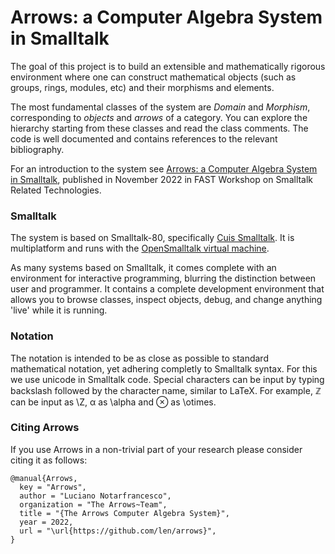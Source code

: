 # Arrows: a Computer Algebra System in Smalltalk
The goal of this project is to build an extensible and mathematically rigorous environment where one can construct mathematical objects (such as groups, rings, modules, etc) and their morphisms and elements.

The most fundamental classes of the system are *Domain* and *Morphism*, corresponding to *objects* and *arrows* of a category. You can explore the hierarchy starting from these classes and read the class comments. The code is well documented and contains references to the relevant bibliography.

For an introduction to the system see [Arrows: a Computer Algebra System in Smalltalk](https://openreview.net/pdf?id=oIozVmVool), published in November 2022 in FAST Workshop on Smalltalk Related Technologies.

### Smalltalk
The system is based on Smalltalk-80, specifically [Cuis Smalltalk](https://github.com/Cuis-Smalltalk/Cuis-Smalltalk-Dev). It is multiplatform and runs with the [OpenSmalltalk virtual machine](https://github.com/OpenSmalltalk/opensmalltalk-vm).

As many systems based on Smalltalk, it comes complete with an environment for interactive programming, blurring the distinction between user and programmer. It contains a complete development environment that allows you to browse classes, inspect objects, debug, and change anything 'live' while it is running.

### Notation
The notation is intended to be as close as possible to standard mathematical notation, yet adhering completly to Smalltalk syntax. For this we use unicode in Smalltalk code. Special characters can be input by typing backslash followed by the character name, similar to LaTeX. For example, ℤ can be input as \\Z, α as \\alpha and ⊗ as \\otimes.

### Citing Arrows
If you use Arrows in a non-trivial part of your research please consider citing it as follows:

	@manual{Arrows,
	  key = "Arrows",
	  author = "Luciano Notarfrancesco",
	  organization = "The Arrows~Team",
	  title = "{The Arrows Computer Algebra System}",
	  year = 2022,
	  url = "\url{https://github.com/len/arrows}",
	}


